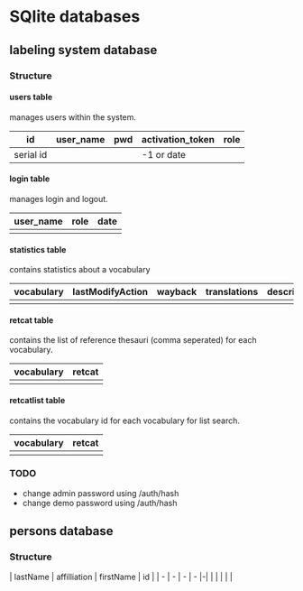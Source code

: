 # SQlite databases

## labeling system database

### Structure

#### users table

manages users within the system.

| id         | user_name | pwd | activation_token | role |
| ---------- | --------- | --- | ---------------- | ---- |
| serial id  |           |     | -1 or date       |      |

#### login table

manages login and logout.

| user_name | role | date |
| --------- | ---- | ---- |
|           |      |      |

#### statistics table

contains statistics about a vocabulary

| vocabulary | lastModifyAction | wayback | translations | descriptions | linksexternal | linksinternal | linkscount | labelsount |
| ---------- | ---------------- | ------- | ------------ | ------------ | ------------- | ------------- | ---------- | ---------- |
|            |                  |         |              |              |               |               |            |            |

#### retcat table

contains the list of reference thesauri (comma seperated) for each vocabulary.

| vocabulary | retcat |
| ---------- | ------ |
|            |        |

#### retcatlist table

contains the vocabulary id for each vocabulary for list search.

| vocabulary | retcat |
| - | - |
| | |

### TODO

* change admin password using /auth/hash
* change demo password using /auth/hash

## persons database

### Structure

| lastName | affilliation | firstName | id |
| - | - | - | - |-|
| | | | |
